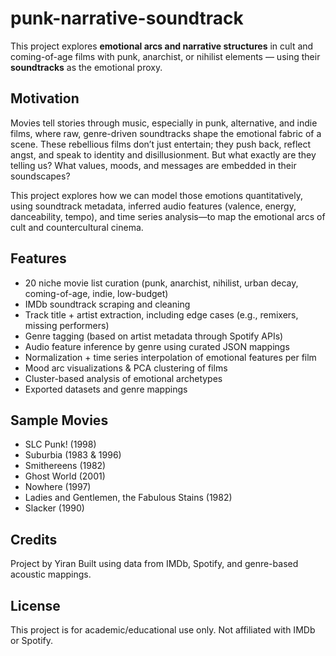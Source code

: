 # punk-narrative-soundtrack
This project explores **emotional arcs and narrative structures** in cult and coming-of-age films with punk, anarchist, or nihilist elements — using their **soundtracks** as the emotional proxy.

## Motivation
Movies tell stories through music, especially in punk, alternative, and indie films, where raw, genre-driven soundtracks shape the emotional fabric of a scene. These rebellious films don’t just entertain; they push back, reflect angst, and speak to identity and disillusionment. But what exactly are they telling us? What values, moods, and messages are embedded in their soundscapes?

This project explores how we can model those emotions quantitatively, using soundtrack metadata, inferred audio features (valence, energy, danceability, tempo), and time series analysis—to map the emotional arcs of cult and countercultural cinema.

## Features
- 20 niche movie list curation (punk, anarchist, nihilist, urban decay, coming-of-age, indie, low-budget)
- IMDb soundtrack scraping and cleaning
- Track title + artist extraction, including edge cases (e.g., remixers, missing performers)
- Genre tagging (based on artist metadata through Spotify APIs)
- Audio feature inference by genre using curated JSON mappings
- Normalization + time series interpolation of emotional features per film
- Mood arc visualizations & PCA clustering of films
- Cluster-based analysis of emotional archetypes
- Exported datasets and genre mappings

## Sample Movies
- SLC Punk! (1998)
- Suburbia (1983 & 1996)
- Smithereens (1982)
- Ghost World (2001)
- Nowhere (1997)
- Ladies and Gentlemen, the Fabulous Stains (1982)
- Slacker (1990)

## Credits
Project by Yiran
Built using data from IMDb, Spotify, and genre-based acoustic mappings.

## License
This project is for academic/educational use only. Not affiliated with IMDb or Spotify.
